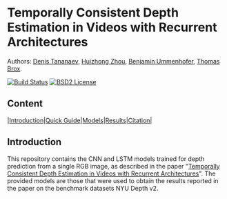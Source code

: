 # Temporally Consistent Depth Estimation in Videos with Recurrent Architectures


Authors: [Denis Tananaev](http://denis.tananaev.eu/), [Huizhong Zhou](https://lmb.informatik.uni-freiburg.de/people/zhouh/), [Benjamin Ummenhofer](https://lmb.informatik.uni-freiburg.de/people/ummenhof/), [Thomas Brox](https://lmb.informatik.uni-freiburg.de/people/brox/).

[![Build Status](https://travis-ci.org/Dtananaev/localization.svg?branch=master)](https://travis-ci.org/Dtananaev/localization)
[![BSD2 License](http://img.shields.io/badge/license-BSD2-brightgreen.svg)](https://github.com/Dtananaev/localization/blob/master/LICENSE.md) 

## Content
|[Introduction](#introduction)|[Quick Guide](#quick-guide)|[Models](#models)|[Results](#results)|[Citation](#citation)|


## Introduction

This repository contains the CNN and LSTM models trained for depth prediction from a single RGB image, as described in the paper "[Temporally Consistent Depth Estimation in Videos with Recurrent Architectures]()". The provided models are those that were used to obtain the results reported in the paper on the benchmark datasets NYU Depth v2. 


